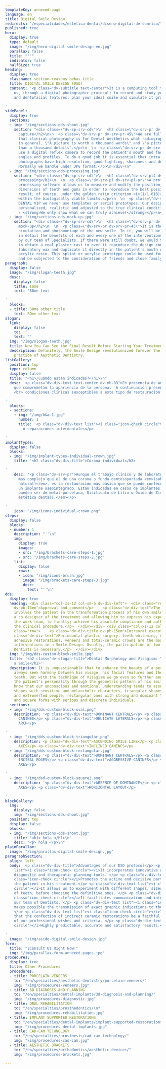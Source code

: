 ```yaml
---
templateKey: annexed-page
language: en
title: Digital Smile Design
redirects: "/especialidades/estetica-dental/diseno-digital-de-sonrisa/"
published: true
hero:
  display: true
  type: default
  image: "/img/hero-digital-smile-design-en.jpg"
  parallax: false
  title: "''"
  indicator: false
  halfSize: true
heading:
  display: true
  classname: section-reasons bebas-title
  title: DIGITAL SMILE DESIGN (DSD)
  content: '<p class="dv-subtitle text-center">It is a computing tool that allows
    us, through a digital photographic protocol; to record and study your proportions
    and dentofacial features, plan your ideal smile and simulate it graphically.</p>

'
sidePanel:
  display: true
  sections:
  - img: "/img/sections-dds-shoot.jpg"
    section: "<div class=\"dv-sp-srv-cd\">\n  <h2 class=\"dv-srv-pr dv-srv-pr-45\">Images
      capture</h2>\n\n  <p class=\"dv-srv-pr dv-srv-pr-45\">We are fully convinced
      that clinical photography is for Dental Aesthetics what radiography is for Dentistry
      in general. \"A picture is worth a thousand words\" and \"a picture shows more
      than a thousand details”.</p>\n  \n  <p class=\"dv-srv-pr dv-srv-pr-45\">We
      use a digital reflex camera to record the patient's mouth and face from various
      angles and profiles. To do a good job it is essential that intra and extraoral
      photographs have high resolution, good lighting, sharpness and depth of field.
      Normally we handle under JPG format.</p>\n</div>\n"
  - img: "/img/sections-dds-processing.jpg"
    section: "<div class=\"dv-sp-srv-cd\">\n  <h2 class=\"dv-srv-pl4 dv-pb-15em\">Computer
      processing</h2>\n  \n  <p class=\"dv-srv-pl dv-srv-pl-pr\">A professional image
      processing software allows us to measure and modify the position, shape and
      dimensions of teeth and gums in order to reproduce the best possible aesthetic
      result; of course, under the golden ratio criterion <i>(1/1.618)</i> and always
      within the biologically viable limits.</p>\n  \n  <p class=\"dv-srv-pl dv-srv-pl-pr\">In
      DENTAL VIP we never use templates or serial prototypes. Our designs are completely
      personalized, realistic and adjusted to the true clinical condition of the person.
      \ <strong>We only show what we can truly achieve!</strong></p>\n</div>\n"
  - img: "/img/sections-dds-mock-up.jpg"
    section: "<div class=\"dv-sp-srv-cd\">\n  <h2 class=\"dv-srv-pr dv-srv-pr-45\">Digital
      mock-up</h2>\n  \n  <p class=\"dv-srv-pr dv-srv-pr-45\">It is the final projection,
      simulation and photomontage of the new smile. In it, you will be able to appreciate
      in detail the benefits of each and every one of the interventions suggested
      by our team of Specialists. If there were still doubt, we would then proceed
      to obtain a real plaster cast to over it reproduce the design contemplated in
      laboratory wax and duplicate it directly in the patient's mouth with a special
      acrylic resin. This splint or acrylic prototype could be used for up to a week
      and be subjected to the consideration of friends and close family.</p>\n</div>\n"
paragraph:
  display: false
  image: "/img/slogan-teeth.jpg"
  desc:
    display: false
    title: some
    text: 'SOme text

'
  blocks:
  - title: SOme other title
    text: SOme other text
slogan:
  link:
    display: false
    to: ''
    text: ''
  img: "/img/slogan-teeth.jpg"
  title: Now You Can See the Final Result Before Starting Your Treatment!
  description: Definitely, the Smile Design revolutionized forever the study and clinical
    practice of Aesthetic Dentistry.
listGallery:
  position: top
  type: column
  display: false
  title: "<h1>¿Cuándo están indicadas?</h1>\n"
  desc: '<p class="dv-div-text text-center dv-mb-83">En presencia de anomalías estéticas
    que comprometan la apariencia de la persona.  A continuación presentamos diversas
    <br> condiciones clínicas susceptibles a este tipo de restauración dental:</p>

'
  blocks:
  - sections:
    - img: "/img/b&a-1.jpg"
      number: 1
      title: '<p class="dv-div-text list"><i class="icon-check circle"></i>Diastemas
        o separaciones interdentales</p>

'
implantTypes:
  display: false
  blocks:
  - img: "/img/implant-types-individual-crown.jpg"
    title: '<h2 class="dv-div-title">Corona individual</h2>

'
    desc: '<p class="dv-srv-pr">Aunque el trabajo clínico y de laboratorio es mucho
      más complejo que el de una corona o funda dentosoportada <em>(sobre un diente
      natural)</em>, es la restauración más básica que se puede confeccionar sobre
      un implante oseointegrado. Están indicadas en casos de implantes unitarios y
      pueden ser de metal-porcelana, Disilicato de Litio u Óxido de Zirconio <em>(alta
      estética dental).</em></p>

'
    icon: "/img/icons-individual-crown.png"
steps:
  display: false
  blocks:
  - number: 1
    description: "''\n"
    img:
      display: true
      images:
      - src: "/img/brackets-care-steps-1.jpg"
      - src: "/img/brackets-care-steps-2.jpg"
    list:
      display: false
      rows:
      - icon: "/img/icons-brush.jpg"
        image: "/img/brackets-care-steps-3.jpg"
        desc:
          text: "''\n"
dds:
  display: true
  heading: <div class="col-xs-12 col-sm-6 dv-div-left">  <div class="row">    <p class="dv-div-title
    dv-pb-15em">Approval and consent</p>    <p class="dv-div-text">The DSD concept
    involves the patient in the transformation process of his own smile, making him
    a co-designer of the treatment and allowing him to express his expectations to
    the work team, to finally; achieve his absolute compliance and authorization for
    the clinical procedure.</p>  </div></div> <div class="col-xs-12 col-sm-6 dv-div-right">  <div
    class="row">    <p class="dv-div-title dv-pb-15em">Intraoral execution</p>    <p
    class="dv-div-text">Periodontal plastic surgery, teeth whitening, cosmetic contouring,
    adhesive restorations, veneers and total-ceramic crowns are the most common clinical
    interventions in a Smile Design. Usually, the participation of two or more Specialist
    Dentists is necessary.</p>  </div></div>
  img: "/img/dds-custom-block-smile.jpg"
  title: '<h2 class="dv-slogan-title">Dental Morphology and Visagism: The Art of Customizing
    a Smile</h2>'
  description: It is unquestionable that to enhance the beauty of a person we must
    always seek harmony between his visage, his facial features and the shape of his
    teeth. But with the technique of Visagism we go even so further and seek to project
    the patient's personality through the geometric pattern of his smile. Today we
    know that our unconscious and emotional understanding tends to associate oval
    shapes with sensitive and melancholic characters, triangular shapes with dynamic
    and extroverted people, rectangular ones with strong and dominant temperaments
    and square forms with serious and discrete individuals.
  sections:
  - img: "/img/dds-custom-block-oval.png"
    description: '<p class="dv-div-text">DOMINANT CENTRALS</p> <p class="dv-div-text">ROUNDED
      CANINES</p> <p class="dv-div-text">DELICATE LATERALS</p> <p class="dv-div-text">ROUNDED
      ARCH</p>

'
  - img: "/img/dds-custom-block-triangular.png"
    description: <p class="dv-div-text">ASCENDING SMILE LINE</p> <p class="dv-div-text">CONVERGENT
      AXES</p> <p class="dv-div-text">INCLINED CANINES</p>
  - img: "/img/dds-custom-block-rectangular.jpg"
    description: '<p class="dv-div-text">DOMINANT CENTRALS</p> <p class="dv-div-text">FLAT
      INCISAL EDGES</p> <p class="dv-div-text">AGGRESSIVE CANINES</p> <p class="dv-div-text">VERTICAL
      AXES</p>

'
  - img: "/img/dsd-custom-block-square2.png"
    description: '<p class="dv-div-text">ABSENCE OF DOMINANCE</p> <p class="dv-div-text">DIVERGENT
      AXES</p> <p class="dv-div-text">HORIZONTAL LAYOUT</p>

'
blockGallery:
  img:
    display: false
    img: "/img/sections-dds-shoot.jpg"
  position: top
  display: false
  blocks:
  - img: "/img/sections-dds-shoot.jpg"
    title: "<h1> hola </h1>\n"
    desc: "<p> hola </p>\n"
plainParallax:
  image: "/img/parallax-digital-smile-design.jpg"
paragraphSection:
  align: left
  body: '<p class="dv-div-title">Advantages of our DSD protocol</p> <p class="dv-div-text
    list"><i class="icon-check circle"></i>It incorporates innovative and invaluable
    diagnostic and therapeutic planning tools. </p> <p class="dv-div-text list"><i
    class="icon-check circle"></i>Promotes the active and decisive participation of
    the patient in his treatment.</p> <p class="dv-div-text list"><i class="icon-check
    circle"></i>It allows us to experiment with different shapes, sizes and colors
    of teeth; before choosing the definitive ones. </p> <p class="dv-div-text list"><i
    class="icon-check circle"></i>It facilitates communication and interaction between
    our team of Dentists. </p> <p class="dv-div-text list"><i class="icon-check circle"></i>It
    makes possible the transmission of exact graphic indications to the dental technician.
    </p> <p class="dv-div-text list"><i class="icon-check circle"></i>It guarantees
    that the confection of indirect ceramic restorations be a faithful reflection
    of our professional wishes and criteria. </p> <p class="dv-div-text list"><i class="icon-check
    circle"></i>Highly predictable, accurate and satisfactory results.</p>

'
  image: "/img/aside-digital-smile-design.jpg"
form:
  title: "¡Consult Us Right Now!"
  img: "/img/parallax-form-annexed-pages.jpg"
procedures:
  display: true
  title: Other Procedures
  procedures:
  - title: PORCELAIN VENEERS
    to: "/en/specialties/aesthetic-dentistry/porcelain-veneers/"
    img: "/img/procedures-veneers.jpg"
  - title: 3D DIAGNOSIS AND PLANNING
    to: "/en/specialties/dental-implants/3d-diagnosis-and-planning/"
    img: "/img/procedures-diagnostic.jpg"
  - title: ORAL REHABILITATION
    to: "/en/specialties/prosthodontics/\n"
    img: "/img/procedures-rehabilitation.jpg"
  - title: IMPLANT SUPPORTED RESTORATIONS
    to: "/en/specialties/dental-implants/implant-supported-restorations/"
    img: "/img/procedures-dental-implants.jpg"
  - title: CAD-CAM TECHNOLOGY
    to: "/en/specialties/prosthesis/cad-cam-technology/"
    img: "/img/procedures-cad-cam.jpg"
  - title: AESTHETIC BRACKETS
    to: "/en/specialties/orthodontics/aesthetic-devices/"
    img: "/img/procedures-brackets.jpg"

---
```

